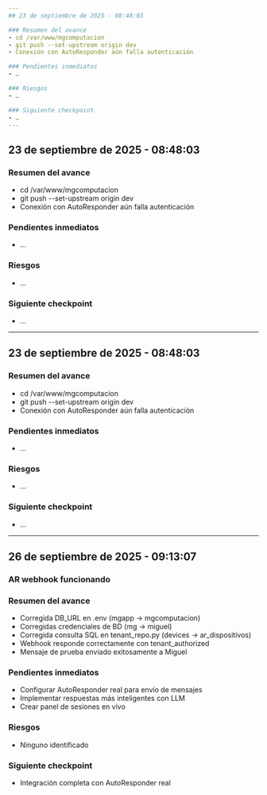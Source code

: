 ```yaml
---
## 23 de septiembre de 2025 - 08:48:03

### Resumen del avance
- cd /var/www/mgcomputacion
- git push --set-upstream origin dev
- Conexión con AutoResponder aún falla autenticación

### Pendientes inmediatos
- …

### Riesgos
- …

### Siguiente checkpoint
- …
---
```

## 23 de septiembre de 2025 - 08:48:03

### Resumen del avance
- cd /var/www/mgcomputacion
- git push --set-upstream origin dev
- Conexión con AutoResponder aún falla autenticación

### Pendientes inmediatos
- …

### Riesgos
- …

### Siguiente checkpoint
- …
---
## 23 de septiembre de 2025 - 08:48:03

### Resumen del avance
- cd /var/www/mgcomputacion
- git push --set-upstream origin dev
- Conexión con AutoResponder aún falla autenticación

### Pendientes inmediatos
- …

### Riesgos
- …

### Siguiente checkpoint
- …
---
## 26 de septiembre de 2025 - 09:13:07

### AR webhook funcionando

### Resumen del avance
- Corregida DB_URL en .env (mgapp → mgcomputacion)
- Corregidas credenciales de BD (mg → miguel)
- Corregida consulta SQL en tenant_repo.py (devices → ar_dispositivos)
- Webhook responde correctamente con tenant_authorized
- Mensaje de prueba enviado exitosamente a Miguel

### Pendientes inmediatos
- Configurar AutoResponder real para envío de mensajes
- Implementar respuestas más inteligentes con LLM
- Crear panel de sesiones en vivo

### Riesgos
- Ninguno identificado

### Siguiente checkpoint
- Integración completa con AutoResponder real
